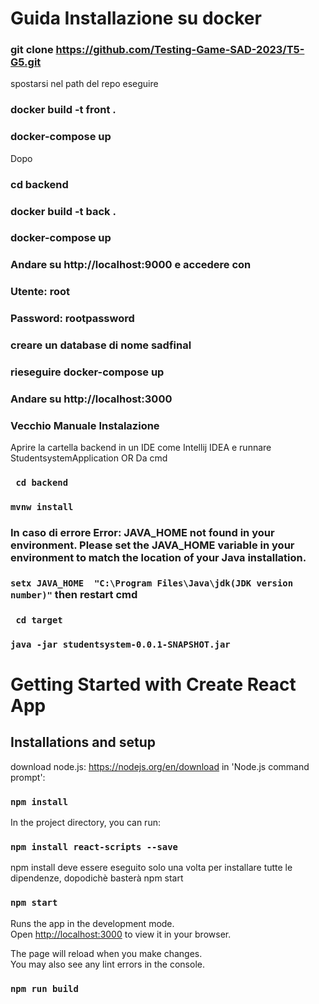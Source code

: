 # Guida Installazione su docker
### git clone https://github.com/Testing-Game-SAD-2023/T5-G5.git
spostarsi nel path del repo
eseguire 
### docker build -t front .
### docker-compose up
Dopo
### cd backend
### docker build -t back .
### docker-compose up
### Andare su http://localhost:9000 e accedere con
### Utente: root 
### Password: rootpassword
### creare un database di nome sadfinal
### rieseguire docker-compose up
### Andare su http://localhost:3000








### Vecchio Manuale Instalazione
Aprire la cartella backend in un IDE come Intellij IDEA e runnare StudentsystemApplication 
OR
Da cmd
### ` cd backend`
###  `mvnw install`
### In caso di errore Error: JAVA_HOME not found in your environment. Please set the JAVA_HOME variable in your environment to match the location of your Java installation.
### `setx JAVA_HOME  "C:\Program Files\Java\jdk(JDK version number)"`  then restart cmd
### ` cd target`
### `java -jar studentsystem-0.0.1-SNAPSHOT.jar`







# Getting Started with Create React App


## Installations and setup
download node.js: https://nodejs.org/en/download
in 'Node.js command prompt':
### `npm install`


In the project directory, you can run:

### `npm install react-scripts --save` 
npm install deve essere eseguito solo una volta per installare tutte le dipendenze, dopodichè basterà npm start
### `npm start`

Runs the app in the development mode.\
Open [http://localhost:3000](http://localhost:3000) to view it in your browser.

The page will reload when you make changes.\
You may also see any lint errors in the console.

### `npm run build`




